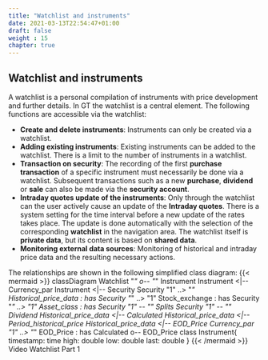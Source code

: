 ```yaml
---
title: "Watchlist and instruments"
date: 2021-03-13T22:54:47+01:00
draft: false
weight : 15
chapter: true
---
```

## Watchlist and instruments
A watchlist is a personal compilation of instruments with price development and further details. In GT the watchlist is a central element. The following functions are accessible via the watchlist:
+ **Create and delete instruments**: Instruments can only be created via a watchlist.
+  **Adding existing instruments**: Existing instruments can be added to the watchlist. There is a limit to the number of instruments in a watchlist.
+ **Transaction on security**: The recording of the first **purchase transaction** of a specific instrument must necessarily be done via a watchlist. Subsequent transactions such as a new **purchase**, **dividend** or **sale** can also be made via the **security account**.
+ **Intraday quotes update of the instruments**: Only through the watchlist can the user actively cause an update of the **Intraday quotes**. There is a system setting for the time interval before a new update of the rates takes place. The update is done automatically with the selection of the corresponding **watchlist** in the navigation area. The watchlist itself is **private data**, but its content is based on **shared data**.
+ **Monitoring external data sources**: Monitoring of historical and intraday price data and the resulting necessary actions.

The relationships are shown in the following simplified class diagram:
{{< mermaid >}}
classDiagram
     Watchlist "*" o-- "*" Instrument
    Instrument <|-- Currency_par
    Instrument <|-- Security
    Security "1" ..> "*" Historical_price_data : has
    Security "*" ..> "1" Stock_exchange : has
    Security "*" ..> "1" Asset_class : has
    Security "1" *-- "*" Splits
    Security "1" *-- "*" Dividend
    Historical_price_data <|-- Calculated
    Historical_price_data <|-- Period_historical_price
    Historical_price_data <|-- EOD_Price
    Currency_par "1" ..> "*" EOD_Price : has
    Calculated o-- EOD_Price
    class Instrument{
        timestamp: time
        high: double
        low: double
        last: double
    }
{{< /mermaid >}}
Video Watchlist Part 1
